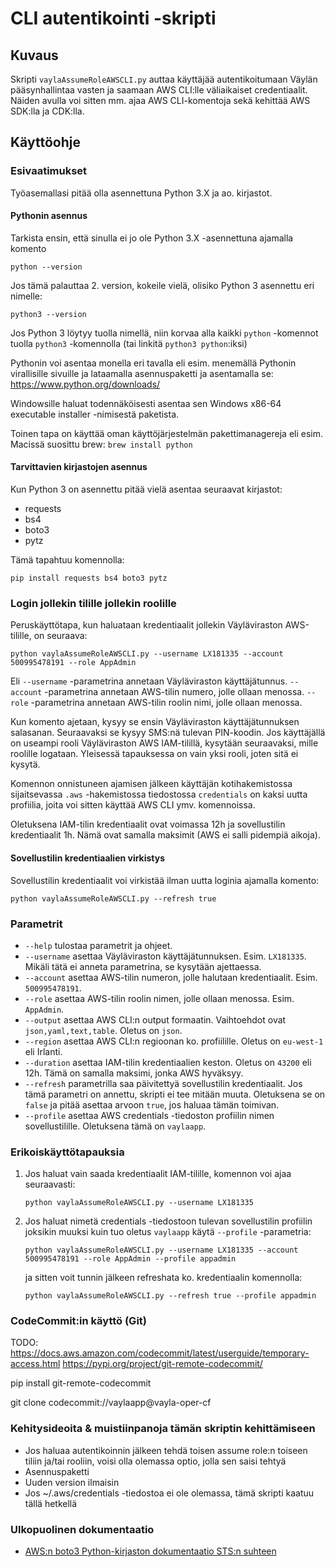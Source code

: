 # CLI autentikointi -skripti

## Kuvaus
Skripti ```vaylaAssumeRoleAWSCLI.py``` auttaa käyttäjää autentikoitumaan Väylän pääsynhallintaa vasten ja saamaan AWS CLI:lle väliaikaiset credentiaalit. Näiden avulla voi sitten mm. ajaa AWS CLI-komentoja sekä kehittää AWS SDK:lla ja CDK:lla.

## Käyttöohje

### Esivaatimukset

Työasemallasi pitää olla asennettuna Python 3.X ja ao. kirjastot.

#### Pythonin asennus

Tarkista ensin, että sinulla ei jo ole Python 3.X -asennettuna ajamalla komento
```
python --version
```
Jos tämä palauttaa 2. version, kokeile vielä, olisiko Python 3 asennettu eri nimelle:
```
python3 --version
```
Jos Python 3 löytyy tuolla nimellä, niin korvaa alla kaikki ```python``` -komennot tuolla ```python3``` -komennolla (tai linkitä ```python3 python```:iksi)


Pythonin voi asentaa monella eri tavalla eli esim. menemällä Pythonin virallisille sivuille ja lataamalla asennuspaketti ja asentamalla se: https://www.python.org/downloads/

Windowsille haluat todennäköisesti asentaa sen Windows x86-64 executable installer -nimisestä paketista.

Toinen tapa on käyttää oman käyttöjärjestelmän pakettimanagereja eli esim. Macissä suosittu brew: ```brew install python```

#### Tarvittavien kirjastojen asennus

Kun Python 3 on asennettu pitää vielä asentaa seuraavat kirjastot:
* requests
* bs4
* boto3
* pytz

Tämä tapahtuu komennolla:
```
pip install requests bs4 boto3 pytz
```


### Login jollekin tilille jollekin roolille

Peruskäyttötapa, kun haluataan kredentiaalit jollekin Väyläviraston AWS-tilille, on seuraava:
```
python vaylaAssumeRoleAWSCLI.py --username LX181335 --account 500995478191 --role AppAdmin
```
Eli ```--username``` -parametrina annetaan Väyläviraston käyttäjätunnus. ```--account``` -parametrina annetaan AWS-tilin numero, jolle ollaan menossa. ```--role``` -parametrina annetaan AWS-tilin roolin nimi, jolle ollaan menossa.

Kun komento ajetaan, kysyy se ensin Väyläviraston käyttäjätunnuksen salasanan. Seuraavaksi se kysyy SMS:nä tulevan PIN-koodin. Jos käyttäjällä on useampi rooli Väyläviraston AWS IAM-tilillä, kysytään seuraavaksi, mille roolille logataan. Yleisessä tapauksessa on vain yksi rooli, joten sitä ei kysytä.

Komennon onnistuneen ajamisen jälkeen käyttäjän kotihakemistossa sijaitsevassa ```.aws``` -hakemistossa tiedostossa ```credentials``` on kaksi uutta profiilia, joita voi sitten käyttää AWS CLI ymv. komennoissa.

Oletuksena IAM-tilin kredentiaalit ovat voimassa 12h ja sovellustilin kredentiaalit 1h. Nämä ovat samalla maksimit (AWS ei salli pidempiä aikoja).

#### Sovellustilin kredentiaalien virkistys

Sovellustilin kredentiaalit voi virkistää ilman uutta loginia ajamalla komento:
```
python vaylaAssumeRoleAWSCLI.py --refresh true
```

### Parametrit
* ```--help``` tulostaa parametrit ja ohjeet.
* ```--username``` asettaa Väyläviraston käyttäjätunnuksen. Esim. ```LX181335```. Mikäli tätä ei anneta parametrina, se kysytään ajettaessa.
* ```--account``` asettaa AWS-tilin numeron, jolle halutaan kredentiaalit. Esim. ```500995478191```.
* ```--role``` asettaa AWS-tilin roolin nimen, jolle ollaan menossa. Esim. ```AppAdmin```.
* ```--output``` asettaa AWS CLI:n output formaatin. Vaihtoehdot ovat ```json,yaml,text,table```. Oletus on ```json```.
* ```--region``` asettaa AWS CLI:n regioonan ko. profiilille. Oletus on ```eu-west-1``` eli Irlanti.
* ```--duration``` asettaa IAM-tilin kredentiaalien keston. Oletus on ```43200``` eli 12h. Tämä on samalla maksimi, jonka AWS hyväksyy.
* ```--refresh``` parametrilla saa päivitettyä sovellustilin kredentiaalit. Jos tämä parametri on annettu, skripti ei tee mitään muuta. Oletuksena se on ```false``` ja pitää asettaa arvoon ```true```, jos haluaa tämän toimivan.
* ```--profile``` asettaa AWS credentials -tiedoston profiilin nimen sovellustilille. Oletuksena tämä on ```vaylaapp```.


### Erikoiskäyttötapauksia

1) Jos haluat vain saada kredentiaalit IAM-tilille, komennon voi ajaa seuraavasti:
    ```
    python vaylaAssumeRoleAWSCLI.py --username LX181335
    ```
2) Jos haluat nimetä credentials -tiedostoon tulevan sovellustilin profiilin joksikin muuksi kuin tuo oletus ```vaylaapp``` käytä ```--profile``` -parametria:
    ```
    python vaylaAssumeRoleAWSCLI.py --username LX181335 --account 500995478191 --role AppAdmin --profile appadmin
    ```
    ja sitten voit tunnin jälkeen refreshata ko. kredentiaalin komennolla:
    ```
    python vaylaAssumeRoleAWSCLI.py --refresh true --profile appadmin
    ```

### CodeCommit:in käyttö (Git)
TODO:
https://docs.aws.amazon.com/codecommit/latest/userguide/temporary-access.html
https://pypi.org/project/git-remote-codecommit/

pip install git-remote-codecommit

git clone codecommit://vaylaapp@vayla-oper-cf

### Kehitysideoita & muistiinpanoja tämän skriptin kehittämiseen
* Jos haluaa autentikoinnin jälkeen tehdä toisen assume role:n toiseen tiliin ja/tai rooliin, voisi olla olemassa optio, jolla sen saisi tehtyä
* Asennuspaketti
* Uuden version ilmaisin
* Jos ~/.aws/credentials -tiedostoa ei ole olemassa, tämä skripti kaatuu tällä hetkellä

### Ulkopuolinen dokumentaatio
* [AWS:n boto3 Python-kirjaston dokumentaatio STS:n suhteen](https://boto3.amazonaws.com/v1/documentation/api/latest/reference/services/sts.html)

